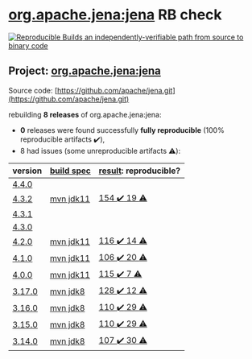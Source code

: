 [org.apache.jena:jena](https://search.maven.org/artifact/org.apache.jena/jena/) RB check
=======

[![Reproducible Builds](https://reproducible-builds.org/images/logos/rb.svg) an independently-verifiable path from source to binary code](https://reproducible-builds.org/)

## Project: [org.apache.jena:jena](https://search.maven.org/artifact/org.apache.jena/jena/)

Source code: [https://github.com/apache/jena.git](https://github.com/apache/jena.git)

rebuilding **8 releases** of org.apache.jena:jena:
- **0** releases were found successfully **fully reproducible** (100% reproducible artifacts :heavy_check_mark:),
- 8 had issues (some unreproducible artifacts :warning:):

| version | [build spec](BUILDSPEC.md) | [result](https://reproducible-builds.org/docs/jvm/): reproducible? |
| -- | --------- | ------ |
| [4.4.0](https://search.maven.org/artifact/org.apache.jackrabbit.vault/jackrabbit-filevault/4.4.0/pom) | | |
| [4.3.2](https://search.maven.org/artifact/org.apache.jena/jena/4.3.2/pom) | [mvn jdk11](jena-4.3.2.buildspec) | [154 :heavy_check_mark:  19 :warning:](jena-4.3.2.buildcompare) |
| [4.3.1](https://search.maven.org/artifact/org.apache.jena/jena/4.3.1/pom) | | |
| [4.3.0](https://search.maven.org/artifact/org.apache.jena/jena/4.3.0/pom) | | |
| [4.2.0](https://search.maven.org/artifact/org.apache.jena/jena/4.2.0/pom) | [mvn jdk11](jena-4.2.0.buildspec) | [116 :heavy_check_mark:  14 :warning:](jena-4.2.0.buildcompare) |
| [4.1.0](https://search.maven.org/artifact/org.apache.jena/jena/4.1.0/pom) | [mvn jdk11](jena-4.1.0.buildspec) | [106 :heavy_check_mark:  20 :warning:](jena-4.1.0.buildcompare) |
| [4.0.0](https://search.maven.org/artifact/org.apache.jena/jena/4.0.0/pom) | [mvn jdk11](jena-4.0.0.buildspec) | [115 :heavy_check_mark:  7 :warning:](jena-4.0.0.buildcompare) |
| [3.17.0](https://search.maven.org/artifact/org.apache.jena/jena/3.17.0/pom) | [mvn jdk8](jena-3.17.0.buildspec) | [128 :heavy_check_mark:  12 :warning:](jena-osgi-features-3.17.0.buildcompare) |
| [3.16.0](https://search.maven.org/artifact/org.apache.jena/jena/3.16.0/pom) | [mvn jdk8](jena-3.16.0.buildspec) | [110 :heavy_check_mark:  29 :warning:](jena-osgi-features-3.16.0.buildcompare) |
| [3.15.0](https://search.maven.org/artifact/org.apache.jena/jena/3.15.0/pom) | [mvn jdk8](jena-3.15.0.buildspec) | [110 :heavy_check_mark:  29 :warning:](jena-osgi-features-3.15.0.buildcompare) |
| [3.14.0](https://search.maven.org/artifact/org.apache.jena/jena/3.14.0/pom) | [mvn jdk8](jena-3.14.0.buildspec) | [107 :heavy_check_mark:  30 :warning:](jena-osgi-features-3.14.0.buildcompare) |

